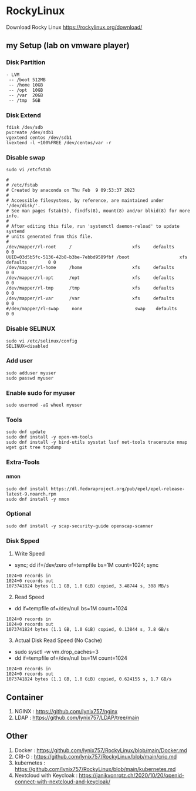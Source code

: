 # RockyLinux
Download Rocky Linux
https://rockylinux.org/download/

## my Setup (lab on vmware player)
### Disk Partition 
```
- LVM
 -- /boot 512MB
 -- /home 10GB
 -- /opt  10GB
 -- /var  20GB
 -- /tmp  5GB
 ```
### Disk Extend
 ```
fdisk /dev/sdb
pvcreate /dev/sdb1
vgextend centos /dev/sdb1
lvextend -l +100%FREE /dev/centos/var -r
 ```
### Disable swap
 ```
sudo vi /etcfstab

#
# /etc/fstab
# Created by anaconda on Thu Feb  9 09:53:37 2023
#
# Accessible filesystems, by reference, are maintained under '/dev/disk/'.
# See man pages fstab(5), findfs(8), mount(8) and/or blkid(8) for more info.
#
# After editing this file, run 'systemctl daemon-reload' to update systemd
# units generated from this file.
#
/dev/mapper/rl-root     /                       xfs     defaults        0 0
UUID=03d5b5fc-5136-42b8-b3be-7ebbd9589fbf /boot                   xfs     defaults        0 0
/dev/mapper/rl-home     /home                   xfs     defaults        0 0
/dev/mapper/rl-opt      /opt                    xfs     defaults        0 0
/dev/mapper/rl-tmp      /tmp                    xfs     defaults        0 0
/dev/mapper/rl-var      /var                    xfs     defaults        0 0
#/dev/mapper/rl-swap     none                    swap    defaults        0 0
 ```

### Disable SELINUX
 ```
sudo vi /etc/selinux/config
SELINUX=disabled
 ```

### Add user
```
sudo adduser myuser
sudo passwd myuser
```

### Enable sudo for myuser
```
sudo usermod -aG wheel myuser
```

### Tools
```
sudo dnf update
sudo dnf install -y open-vm-tools
sudo dnf install -y bind-utils sysstat lsof net-tools traceroute nmap wget git tree tcpdump
```
### Extra-Tools
#### nmon
```
sudo dnf install https://dl.fedoraproject.org/pub/epel/epel-release-latest-9.noarch.rpm
sudo dnf install -y nmon
```

### Optional
```
sudo dnf install -y scap-security-guide openscap-scanner
```

### Disk Spped
1. Write Speed
- sync; dd if=/dev/zero of=tempfile bs=1M count=1024; sync
```
1024+0 records in
1024+0 records out
1073741824 bytes (1.1 GB, 1.0 GiB) copied, 3.48744 s, 308 MB/s
```
2. Read Speed
- dd if=tempfile of=/dev/null bs=1M count=1024
```
1024+0 records in
1024+0 records out
1073741824 bytes (1.1 GB, 1.0 GiB) copied, 0.13844 s, 7.8 GB/s
```
3. Actual Disk Read Speed (No Cache)
- sudo sysctl -w vm.drop_caches=3
- dd if=tempfile of=/dev/null bs=1M count=1024
```
1024+0 records in
1024+0 records out
1073741824 bytes (1.1 GB, 1.0 GiB) copied, 0.624155 s, 1.7 GB/s
```
## Container
1. NGINX : https://github.com/lynix757/nginx
2. LDAP : https://github.com/lynix757/LDAP/tree/main

## Other
1. Docker : https://github.com/lynix757/RockyLinux/blob/main/Docker.md
2. CRI-O : https://github.com/lynix757/RockyLinux/blob/main/crio.md
3. kubernetes : https://github.com/lynix757/RockyLinux/blob/main/kubernetes.md
4. Nextcloud with Keycloak : https://janikvonrotz.ch/2020/10/20/openid-connect-with-nextcloud-and-keycloak/

